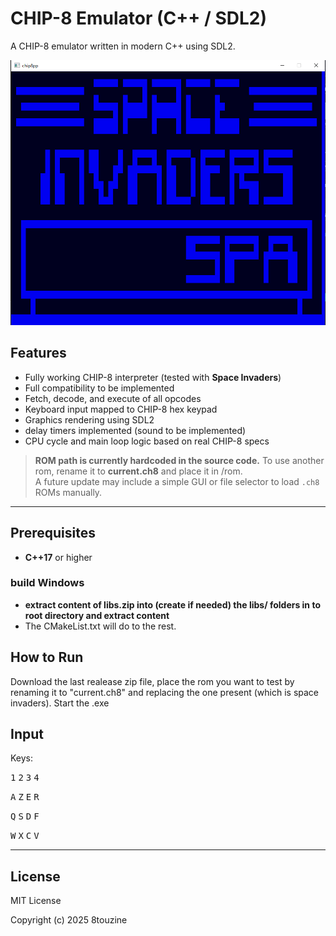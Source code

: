 # CHIP-8 Emulator (C++ / SDL2)

A CHIP-8 emulator written in modern C++ using SDL2.

![screenshot](screenshot.PNG)

## Features

- Fully working CHIP-8 interpreter (tested with **Space Invaders**)
- Full compatibility to be implemented
- Fetch, decode, and execute of all opcodes
- Keyboard input mapped to CHIP-8 hex keypad
- Graphics rendering using SDL2
- delay timers implemented (sound to be implemented)
- CPU cycle and main loop logic based on real CHIP-8 specs

> **ROM path is currently hardcoded in the source code.**
> To use another rom, rename it to **current.ch8** and place it in /rom.  
> A future update may include a simple GUI or file selector to load `.ch8` ROMs manually.

---

##  Prerequisites

- **C++17** or higher  


### build Windows

- **extract content of libs.zip into (create if needed) the libs/ folders in to root directory and extract content**
-  The CMakeList.txt will do to the rest.


##  How to Run

Download the last realease zip file, place the rom you want to test by renaming it to "current.ch8" and replacing the one present (which is space invaders).
Start the .exe

## Input

Keys:

<kbd>1</kbd> <kbd>2</kbd> <kbd>3</kbd> <kbd>4</kbd>

<kbd>A</kbd> <kbd>Z</kbd> <kbd>E</kbd> <kbd>R</kbd>

<kbd>Q</kbd> <kbd>S</kbd> <kbd>D</kbd> <kbd>F</kbd>

<kbd>W</kbd> <kbd>X</kbd> <kbd>C</kbd> <kbd>V</kbd>


---

## License

MIT License

Copyright (c) 2025 8touzine
